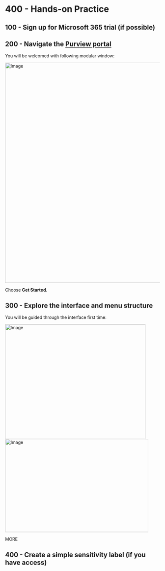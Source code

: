 # 400 - Hands-on Practice

## 100 - Sign up for Microsoft 365 trial (if possible)

## 200 - Navigate the [Purview portal](https://purview.microsoft.com/)

You will be welcomed with following modular window:

<img width="580" height="714" alt="Image" src="https://github.com/user-attachments/assets/106d335c-10b7-419b-9761-93106dc62f7a" />

Choose **Get Started**.

## 300 - Explore the interface and menu structure

You will be guided through the interface first time:

<img width="457" height="372" alt="Image" src="https://github.com/user-attachments/assets/03db8234-d9f7-48fe-b6e4-1657c8caad8f" />
<br/>
<img width="466" height="302" alt="Image" src="https://github.com/user-attachments/assets/901b2305-a67a-48cd-bc5f-5ad62eb5d765" />

MORE

## 400 - Create a simple sensitivity label (if you have access)
